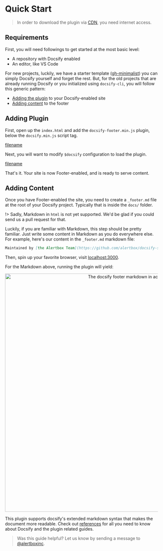# Quick Start

> In order to download the plugin via [CDN](cdn.md), you need internet access.

## Requirements

First, you will need followings to get started at the most basic level:

- A repository with Docsify enabled
- An editor, like VS Code

For new projects, luckily, we have a starter template ([gh-minimalist](https://github.com/alertbox/gh-minimalist)) you can simply Docsify yourself and forget the rest. But, for the old projects that are already running Docsify or you initialized using `docsify-cli`, you will follow this generic pattern:

- [Adding the plugin](#adding-content) to your Docsify-enabled site
- [Adding content](#adding-plugin) to the footer

## Adding Plugin

First, open up the `index.html` and add the `docsify-footer.min.js` plugin, below the `docsify.min.js` script tag.

[filename](_gist/add-latest.md ':include')

Next, you will want to modify `$docsify` configuration to load the plugin.

[filename](_gist/enable-plugin.md ':include')

That's it. Your site is now Footer-enabled, and is ready to serve content.

## Adding Content

Once you have Footer-enabled the site, you need to create a `_footer.md` file at the root of your Docsify project. Typically that is inside the `docs/` folder.

!> Sadly, Markdown in `html` is not yet supported. We'd be glad if you could send us a pull request for that.

Luckily, if you are familiar with Markdown, this step should be pretty familiar. Just write some content in Markdown as you do everywhere else. For example, here's our content in the `_footer.md` markdown file:

```markdown
Maintained by [the Alertbox Team](https://github.com/alertbox/docsify-served/). Proudly published with [docsify](https://docsify.js.io)
```

Then, spin up your favorite browser, visit [localhost:3000](https://localhost:3000).

For the Markdown above, running the plugin will yield:

<p align="center">
  <img alt="The docsify footer markdown in action" src="https://user-images.githubusercontent.com/958227/84028138-d4a15280-a9ad-11ea-93d1-43ebace761b3.png" width="786">
</p>

This plugin supports docsify's extended markdown syntax that makes the document more readable. Check out [references](references.md) for all you need to know about Docsify and the plugin related guides.

> Was this guide helpful? Let us know by sending a message to [@alertboxinc](https://twitter.com/alertboxinc).
